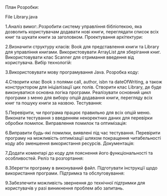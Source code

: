 План Розробки:

File Library.java

1.﻿Аналіз вимог:.Розробити систему управління бібліотекою, яка дозволить користувачам додавати нові книги, переглядати список всіх книг та шукати книги за заголовком.
Проектування архітектури:

2.Визначити структуру класів: Book для представлення книги та Library для управління книгами.
Використовувати ArrayList для зберігання книг.
Використовувати клас Scanner для отримання введення від користувача.
Вибір технологій:

3.Використовувати мову програмування Java.
Розробка коду:

4.Створити клас Book з полями call, author, isbn та dateOfWriting, а також конструктором для ініціалізації цих полів.
Створити клас Library, де буде виконуватися основна логіка програми.
Реалізувати основний цикл програми з меню для вибору опцій додавання книги, перегляду всіх книг та пошуку книги за назвою.
Тестування:

5.Перевірити, чи програма працює правильно для всіх опцій меню.
Виконати тестування з введенням некоректних даних для перевірки обробки помилок.
Виправлення помилок та оптимізація:

6.Виправити будь-які помилки, виявлені під час тестування.
Перевірити програму на можливість оптимізації шляхом покращення читабельності коду або зменшення використання ресурсів.
Документація:

7.Додати коментарі до коду для пояснення його функціональності та особливостей.
Реліз та розгортання:

8.Зберегти програму в виконуваний файл.
Підготувати інструкції щодо використання програми.
Підтримка та обслуговування:

9.Забезпечити можливість звернення до технічної підтримки для користувачів у разі виникнення проблем або запитань.
